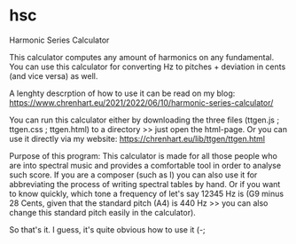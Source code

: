 # hsc
Harmonic Series Calculator

This calculator computes any amount of harmonics on any fundamental.
You can use this calculator for converting Hz to pitches + deviation in cents (and vice versa) as well.

A lenghty descrption of how to use it can be read on my blog:
https://www.chrenhart.eu/2021/2022/06/10/harmonic-series-calculator/

You can run this calculator either by downloading the three files (ttgen.js ; ttgen.css ; ttgen.html) to a directory >> just open the html-page.
Or you can use it directly via my website:
https://chrenhart.eu/lib/ttgen/ttgen.html

Purpose of this program:
This calculator is made for all those people who are into spectral music and provides a comfortable tool in order to analyse such score.
If you are a composer (such as I) you can also use it for abbreviating the process of writing spectral tables by hand.
Or if you want to know quickly, which tone a frequency of let's say 12345 Hz is (G9 minus 28 Cents, given that the standard pitch (A4) is 440 Hz >> you can also change this standard pitch easily in the calculator).

So that's it. I guess, it's quite obvious how to use it (-;
